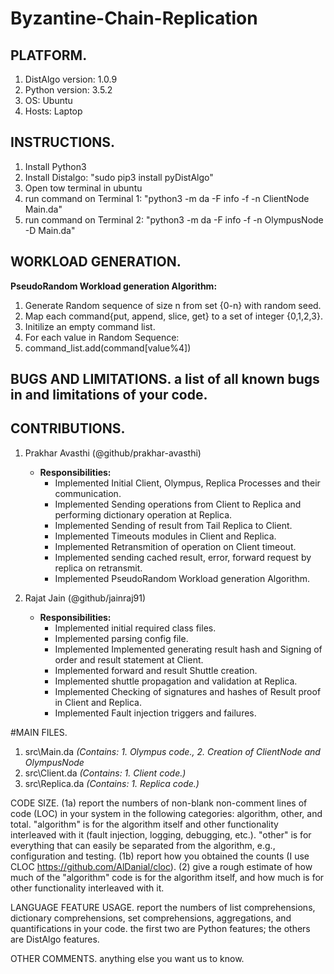 # Byzantine-Chain-Replication


## PLATFORM. 
1. DistAlgo version: 1.0.9
2. Python version: 3.5.2
3. OS: Ubuntu
4. Hosts: Laptop


## INSTRUCTIONS.
1. Install Python3
2. Install Distalgo: "sudo pip3 install pyDistAlgo"
3. Open tow terminal in ubuntu
4. run command on Terminal 1: "python3 -m da -F info -f -n ClientNode Main.da"
5. run command on Terminal 2: "python3 -m da -F info -f -n OlympusNode -D Main.da"


## WORKLOAD GENERATION.
**PseudoRandom Workload generation Algorithm:**

1. Generate Random sequence of size n from set {0-n} with random seed.
2. Map each command{put, append, slice, get} to a set of integer {0,1,2,3}.
3. Initilize an empty command list.
3. For each value in Random Sequence:
4. 	command_list.add(command[value%4])


## BUGS AND LIMITATIONS.  a list of all known bugs in and limitations of your code.

## CONTRIBUTIONS.
1. Prakhar Avasthi (@github/prakhar-avasthi)
   - **Responsibilities:**
     - Implemented Initial Client, Olympus, Replica Processes and their communication.
     - Implemented Sending operations from Client to Replica and performing dictionary operation at Replica.
     - Implemented Sending of result from Tail Replica to Client.
     - Implemented Timeouts modules in Client and Replica.
     - Implemented Retransmition of operation on Client timeout.
     - Implemented sending cached result, error, forward request by replica on retransmit.
     - Implemented PseudoRandom Workload generation Algorithm.

2. Rajat Jain (@github/jainraj91)
   - **Responsibilities:**
     - Implemented initial required class files.
     - Implemented parsing config file.
     - Implemented Implemented generating result hash and Signing of order and result statement at Client.
     - Implemented forward and result Shuttle creation.
     - Implemented shuttle propagation and validation at Replica.
     - Implemented Checking of signatures and hashes of Result proof in Client and Replica.
     - Implemented Fault injection triggers and failures.


#MAIN FILES.
1. src\Main.da 		*(Contains: 1. Olympus code., 2. Creation of ClientNode and OlympusNode*
2. src\Client.da	*(Contains: 1. Client code.)*
3. src\Replica.da	*(Contains: 1. Replica code.)*

CODE SIZE.  (1a) report the numbers of non-blank non-comment lines of code (LOC) in your system in the following categories: algorithm, other, and total.  "algorithm" is for the algorithm itself and other functionality interleaved with it (fault injection, logging, debugging, etc.).  "other" is for everything that can easily be separated from the algorithm, e.g., configuration and testing.  (1b) report how you obtained the counts (I use CLOC https://github.com/AlDanial/cloc).  (2) give a rough estimate of how much of the "algorithm" code is for the algorithm itself, and how much is for other functionality interleaved with it.

LANGUAGE FEATURE USAGE. report the numbers of list comprehensions, dictionary comprehensions, set comprehensions, aggregations, and quantifications in your code.  the first two are Python features; the others are DistAlgo features.

OTHER COMMENTS.  anything else you want us to know.
